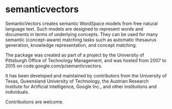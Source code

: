 # semanticvectors

SemanticVectors creates semantic WordSpace models from free natural language text.
Such models are designed to represent words and documents in terms of underlying concepts.
They can be used for many semantic (concept-aware) matching tasks such as automatic thesaurus generation, 
knowledge representation, and concept matching.

The package was created as part of a project by the University of Pittsburgh Office of Technology Management,
and was hosted from 2007 to 2015 on code.google.com/p/semanticvectors.

It has been developed and maintained by contributors from the University of Texas, Queensland University of Technology,
the Austrian Research Institute for Artificial Intelligence, Google Inc., and other institutions and individuals.

Contributions are welcome.
